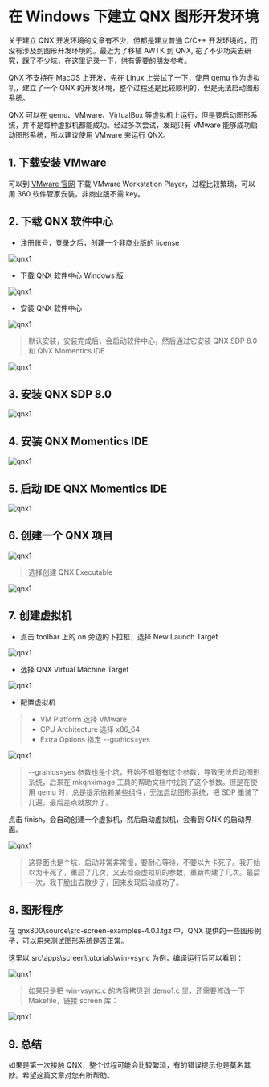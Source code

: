 # 在 Windows 下建立 QNX 图形开发环境

关于建立 QNX 开发环境的文章有不少，但都是建立普通 C/C++ 开发环境的，而没有涉及到图形开发环境的。最近为了移植 AWTK 到 QNX, 花了不少功夫去研究，踩了不少坑，在这里记录一下，供有需要的朋友参考。

QNX 不支持在 MacOS 上开发，先在 Linux 上尝试了一下，使用 qemu 作为虚拟机，建立了一个 QNX 的开发环境，整个过程还是比较顺利的，但是无法启动图形系统。

QNX 可以在 qemu、VMware、VirtualBox 等虚拟机上运行，但是要启动图形系统，并不是每种虚拟机都能成功。经过多次尝试，发现只有 VMware 能够成功启动图形系统，所以建议使用 VMware 来运行 QNX。

## 1. 下载安装 VMware

可以到 [VMware 官网](https://www.vmware.com/cn.html) 下载 VMware Workstation Player，过程比较繁琐，可以用 360 软件管家安装，非商业版不需 key。

## 2. 下载 QNX 软件中心

* 注册账号，登录之后，创建一个非商业版的 license

![qnx1](images/qnx-license.png)

* 下载 QNX 软件中心 Windows 版

![qnx1](images/qnx-download.png)

* 安装 QNX 软件中心

![qnx1](images/qnx-install.png)

> 默认安装，安装完成后，会启动软件中心，然后通过它安装 QNX SDP 8.0 和 QNX Momentics IDE

![qnx1](images/qnx-install1.png)

## 3. 安装 QNX SDP 8.0

![qnx1](images/qnx-install-sdp8.png)

## 4. 安装 QNX Momentics IDE

![qnx1](images/qnx-install-ide.png)

## 5. 启动 IDE QNX Momentics IDE

![qnx1](images/qnx-start-ide.png)

## 6. 创建一个 QNX 项目

![qnx1](images/qnx-create-proj.png)

> 选择创建 QNX Executable

![qnx1](images/qnx-create-proj2.png)

## 7. 创建虚拟机

* 点击 toolbar 上的 on 旁边的下拉框，选择 New Launch Target

![qnx1](images/qnx-create-vm1.png)

* 选择 QNX Virtual Machine Target

![qnx1](images/qnx-create-vm2.png)

* 配置虚拟机

> - VM Platform 选择 VMware
> - CPU Architecture 选择 x86_64
> - Extra Options 指定 --grahics=yes

![qnx1](images/qnx-create-vm3.png)

> --grahics=yes 参数也是个坑，开始不知道有这个参数，导致无法启动图形系统，后来在 mkqnximage 工具的帮助文档中找到了这个参数。但是在使用 qemu 时，总是提示依赖某些组件，无法启动图形系统，把 SDP 重装了几遍，最后差点就放弃了。

点击 finish，会自动创建一个虚拟机，然后启动虚拟机，会看到 QNX 的启动界面。

![qnx1](images/qnx-vm-start.png)

> 这界面也是个坑，启动非常非常慢，要耐心等待，不要以为卡死了。我开始以为卡死了，重启了几次，又去检查虚拟机的参数，重新构建了几次。最后一次，我干脆出去散步了，回来发现启动成功了。

## 8. 图形程序

在 qnx800\source\src-screen-examples-4.0.1.tgz 中，QNX 提供的一些图形例子，可以用来测试图形系统是否正常。

这里以 src\apps\screen\tutorials\win-vsync 为例，编译运行后可以看到：

![qnx1](images/qnx-graphic1.png)

> 如果只是把 win-vsync.c 的内容拷贝到 demo1.c 里，还需要修改一下 Makefile，链接 screen 库：

![qnx1](images/qnx-graphic-makefile.png)

## 9. 总结

如果是第一次接触 QNX，整个过程可能会比较繁琐，有的错误提示也是莫名其妙。希望这篇文章对您有所帮助。